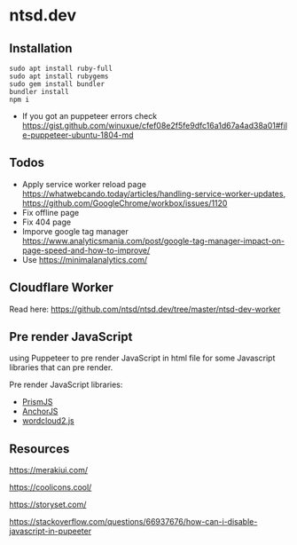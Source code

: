 # ntsd.dev

## Installation

```
sudo apt install ruby-full
sudo apt install rubygems
sudo gem install bundler
bundler install
npm i
```

* If you got an puppeteer errors check <https://gist.github.com/winuxue/cfef08e2f5fe9dfc16a1d67a4ad38a01#file-puppeteer-ubuntu-1804-md>

## Todos

- Apply service worker reload page <https://whatwebcando.today/articles/handling-service-worker-updates>, <https://github.com/GoogleChrome/workbox/issues/1120>
- Fix offline page
- Fix 404 page
- Imporve google tag manager <https://www.analyticsmania.com/post/google-tag-manager-impact-on-page-speed-and-how-to-improve/>
- Use https://minimalanalytics.com/

## Cloudflare Worker

Read here: <https://github.com/ntsd/ntsd.dev/tree/master/ntsd-dev-worker>

## Pre render JavaScript

using Puppeteer to pre render JavaScript in html file for some Javascript libraries that can pre render.

Pre render JavaScript libraries:

- [PrismJS](https://github.com/PrismJS/prism)
- [AnchorJS](https://github.com/bryanbraun/anchorjs)
- [wordcloud2.js](https://github.com/timdream/wordcloud2.js/)

## Resources

<https://merakiui.com/>

<https://coolicons.cool/>

<https://storyset.com/>

<https://stackoverflow.com/questions/66937676/how-can-i-disable-javascript-in-pupeeter>
